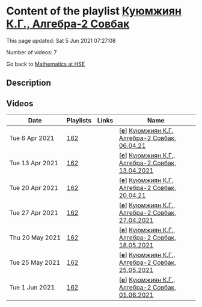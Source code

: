 # Content of the playlist [Куюмжиян К.Г., Алгебра-2 Совбак](https://youtube.com/playlist?list=PLq3E5oubNNoBTMT6ftvJg3-f7gLk7F0v9)

This page updated: Sat 5 Jun 2021 07:27:08

Number of videos: 7

Go back to [Mathematics at HSE](./README.md)

## Description



## Videos

|Date|Playlists|Links|Name|
|---|---|---|---|
| Tue&nbsp;6&nbsp;Apr&nbsp;2021 | [162](./playlists/162.md "Куюмжиян К.Г., Алгебра-2 Совбак") |  | [[**e**](https://studio.youtube.com/video/sroA9lNdujY/edit)] [Куюмжиян К.Г. Алгебра-2 Совбак, 06.04.21](https://youtube.com/watch?v=sroA9lNdujY&list=PLq3E5oubNNoBTMT6ftvJg3-f7gLk7F0v9 "") |
| Tue&nbsp;13&nbsp;Apr&nbsp;2021 | [162](./playlists/162.md "Куюмжиян К.Г., Алгебра-2 Совбак") |  | [[**e**](https://studio.youtube.com/video/px_uZwYMzkQ/edit)] [Куюмжиян К.Г., Алгебра-2 Совбак, 13.04.2021](https://youtube.com/watch?v=px_uZwYMzkQ&list=PLq3E5oubNNoBTMT6ftvJg3-f7gLk7F0v9 "") |
| Tue&nbsp;20&nbsp;Apr&nbsp;2021 | [162](./playlists/162.md "Куюмжиян К.Г., Алгебра-2 Совбак") |  | [[**e**](https://studio.youtube.com/video/ZX2D2bVuY-4/edit)] [Куюмжиян К.Г. Алгебра-2 Совбак, 20.04.21](https://youtube.com/watch?v=ZX2D2bVuY-4&list=PLq3E5oubNNoBTMT6ftvJg3-f7gLk7F0v9 "") |
| Tue&nbsp;27&nbsp;Apr&nbsp;2021 | [162](./playlists/162.md "Куюмжиян К.Г., Алгебра-2 Совбак") |  | [[**e**](https://studio.youtube.com/video/6GbviCfQs08/edit)] [Куюмжиян К.Г., Алгебра-2 Совбак, 27.04.2021](https://youtube.com/watch?v=6GbviCfQs08&list=PLq3E5oubNNoBTMT6ftvJg3-f7gLk7F0v9 "") |
| Thu&nbsp;20&nbsp;May&nbsp;2021 | [162](./playlists/162.md "Куюмжиян К.Г., Алгебра-2 Совбак") |  | [[**e**](https://studio.youtube.com/video/4dgLTnOybh0/edit)] [Куюмжиян К.Г., Алгебра-2 Совбак, 18.05.2021](https://youtube.com/watch?v=4dgLTnOybh0&list=PLq3E5oubNNoBTMT6ftvJg3-f7gLk7F0v9 "") |
| Tue&nbsp;25&nbsp;May&nbsp;2021 | [162](./playlists/162.md "Куюмжиян К.Г., Алгебра-2 Совбак") |  | [[**e**](https://studio.youtube.com/video/8060u_9-PPU/edit)] [Куюмжиян К.Г., Алгебра-2 Совбак, 25.05.2021](https://youtube.com/watch?v=8060u_9-PPU&list=PLq3E5oubNNoBTMT6ftvJg3-f7gLk7F0v9 "") |
| Tue&nbsp;1&nbsp;Jun&nbsp;2021 | [162](./playlists/162.md "Куюмжиян К.Г., Алгебра-2 Совбак") |  | [[**e**](https://studio.youtube.com/video/Lg6zHqCxhQM/edit)] [Куюмжиян К.Г., Алгебра-2 Совбак, 01.06.2021](https://youtube.com/watch?v=Lg6zHqCxhQM&list=PLq3E5oubNNoBTMT6ftvJg3-f7gLk7F0v9 "") |
